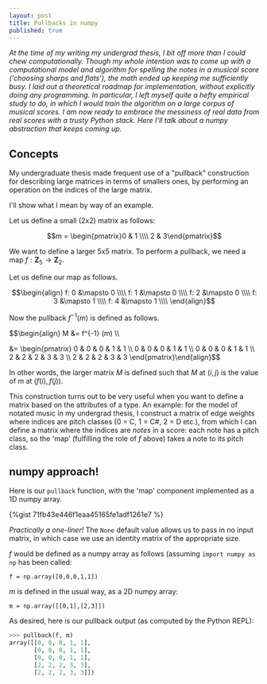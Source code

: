 ```yaml
---
layout: post
title: Pullbacks in numpy
published: true
---
```

_At the time of my writing my undergrad thesis, I bit off more than I could chew computationally. Though my whole intention was to come up with a computational model and algorithm for spelling the notes in a musical score ('choosing sharps and flats'), the math ended up keeping me sufficiently busy. I laid out a theoretical roadmap for implementation, without explicitly doing any programming. In particular, I left myself quite a hefty empirical study to do, in which I would train the algorithm on a large corpus of musical scores. I am now ready to embrace the messiness of real data from real scores with a trusty Python stack. Here I'll talk about a numpy abstraction that keeps coming up._

## Concepts

My undergraduate thesis made frequent use of a "pullback" construction for describing large matrices in terms of smallers ones, by performing an operation on the indices of the large matrix. 

I'll show what I mean by way of an example.

Let us define a small (2x2) matrix as follows:

$$m = \begin{pmatrix}0 & 1 \\\\ 2 & 3\end{pmatrix}$$

We want to define a larger 5x5 matrix. To perform a pullback, we need a map $f: {\mathbf{Z}}_5 \to {\mathbf{Z}}_2$.

Let us define our map as follows.

$$\begin{align}
f: 0 &\mapsto 0 \\\\
f: 1 &\mapsto 0 \\\\
f: 2 &\mapsto 0 \\\\
f: 3 &\mapsto 1 \\\\
f: 4 &\mapsto 1 \\\\
\end{align}$$

Now the pullback $f^{-1}(m)$ is defined as follows. 

$$\begin{align} M &= f^{-1} (m) \\\\

&= \begin{pmatrix} 0 & 0 & 0 & 1 & 1 \\\\ 
                   0 & 0 & 0 & 1 & 1 \\\\
                   0 & 0 & 0 & 1 & 1 \\\\
                   2 & 2 & 2 & 3 & 3 \\\\
                   2 & 2 & 2 & 3 & 3 \end{pmatrix}\end{align}$$
                   
In other words, the larger matrix $M$ is defined such that $M$ at $(i, j)$ is the value of $m$ at $(f(i),f(j))$.

This construction turns out to be very useful when you want to define a matrix based on the attributes of a type. An example: for the model of notated music in my undergrad thesis, I construct a matrix of edge weights where indices are pitch classes (0 = C, 1 = C#, 2 = D etc.), from which I can define a matrix where the indices are _notes_ in a score: each note has a pitch class, so the 'map' (fulfilling the role of $f$ above) takes a note to its pitch class. 

## numpy approach!

Here is our `pullback` function, with the 'map' component implemented as a 1D numpy array.

{%gist 71fb43e446f1eaa45165fe1adf1261e7 %}

_Practically a one-liner!_ The `None` default value allows us to pass in no input matrix, in which case we use an identity matrix of the appropriate size. 

$f$ would be defined as a numpy array as follows (assuming `import numpy as np` has been called:

```
f = np.array([0,0,0,1,1])
```

$m$ is defined in the usual way, as a 2D numpy array:

```
m = np.array([[0,1],[2,3]])
```

As desired, here is our pullback output (as computed by the Python REPL):

```Python
>>> pullback(f, m)
array([[0, 0, 0, 1, 1],
       [0, 0, 0, 1, 1],
       [0, 0, 0, 1, 1],
       [2, 2, 2, 3, 3],
       [2, 2, 2, 3, 3]])
```